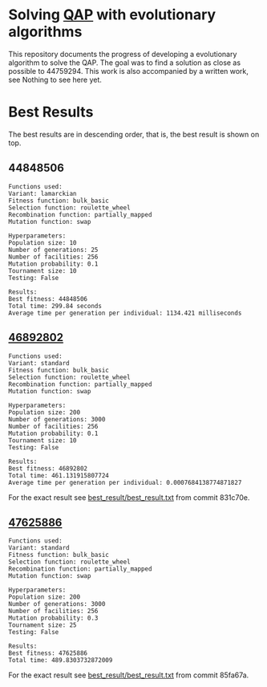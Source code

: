 # Solving [QAP](https://en.wikipedia.org/wiki/Quadratic_assignment_problem) with evolutionary algorithms
This repository documents the progress of developing a evolutionary algorithm to solve the QAP. The goal was to find a solution as close as possible to 44759294. This work is also accompanied by a written work, see Nothing to see here yet.

# Best Results

The best results are in descending order, that is, the best result is shown on top.

## 44848506
```text
Functions used:
Variant: lamarckian
Fitness function: bulk_basic
Selection function: roulette_wheel
Recombination function: partially_mapped
Mutation function: swap

Hyperparameters:
Population size: 10
Number of generations: 25
Number of facilities: 256
Mutation probability: 0.1
Tournament size: 10
Testing: False

Results:
Best fitness: 44848506
Total time: 299.84 seconds
Average time per generation per individual: 1134.421 milliseconds
```

## [46892802](https://github.com/RaoulLuque/SolvingQAPWithEvolution/tree/831c70e6a3e51d0eaf5ef58764b3edae08fe07fe)
```text
Functions used:
Variant: standard
Fitness function: bulk_basic
Selection function: roulette_wheel
Recombination function: partially_mapped
Mutation function: swap

Hyperparameters:
Population size: 200
Number of generations: 3000
Number of facilities: 256
Mutation probability: 0.1
Tournament size: 10
Testing: False

Results:
Best fitness: 46892802
Total time: 461.131915807724
Average time per generation per individual: 0.0007684138774871827
```

For the exact result see [best_result/best_result.txt](https://github.com/RaoulLuque/SolvingQAPWithEvolution/blob/831c70e6a3e51d0eaf5ef58764b3edae08fe07fe/best_result/best_result.txt) from commit 831c70e.

## [47625886](https://github.com/RaoulLuque/SolvingQAPWithEvolution/tree/85fa67a4579f45fb683e58bdd0e1d28073cd3a78)
```text
Functions used:
Variant: standard
Fitness function: bulk_basic
Selection function: roulette_wheel
Recombination function: partially_mapped
Mutation function: swap

Hyperparameters:
Population size: 200
Number of generations: 3000
Number of facilities: 256
Mutation probability: 0.3
Tournament size: 25
Testing: False

Results:
Best fitness: 47625886
Total time: 489.8303732872009
```

For the exact result see [best_result/best_result.txt](https://github.com/RaoulLuque/SolvingQAPWithEvolution/blob/85fa67a4579f45fb683e58bdd0e1d28073cd3a78/best_result/best_result.txt) from commit 85fa67a.
